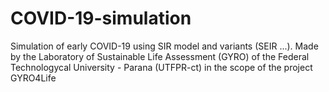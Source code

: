 # COVID-19-simulation
Simulation of early COVID-19 using SIR model and variants (SEIR ...). Made by the Laboratory of Sustainable Life Assessment (GYRO) of the Federal Technologycal University - Parana (UTFPR-ct) in the scope of the project GYRO4Life
